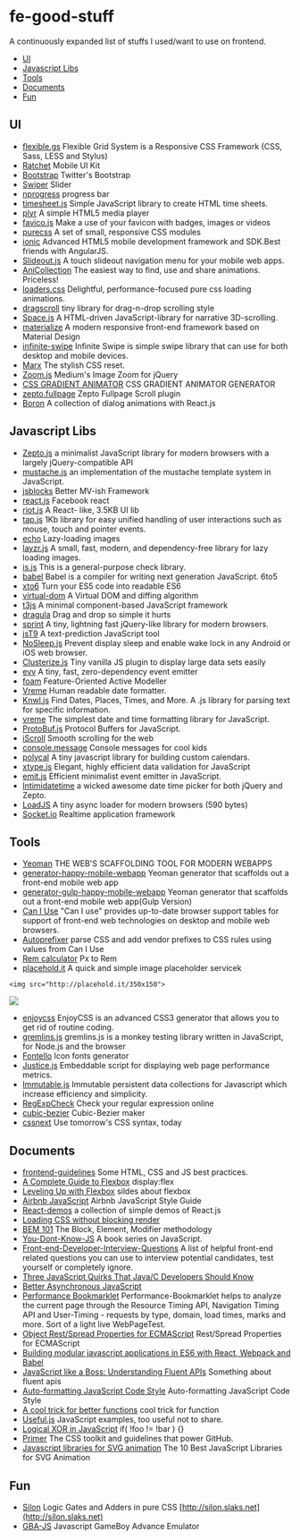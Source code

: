 # fe-good-stuff
A continuously expanded list of stuffs I used/want to use on frontend. 

- [UI](#ui) 
- [Javascript Libs](#javascript-libs)
- [Tools](#tools)
- [Documents](#documents)
- [Fun](#fun)

## UI
- [flexible.gs](https://github.com/flexiblegs) Flexible Grid System is a Responsive CSS Framework (CSS, Sass, LESS and Stylus)
- [Ratchet](http://goratchet.com) Mobile UI Kit
- [Bootstrap](http://getbootstrap.com/) Twitter's Bootstrap
- [Swiper](https://github.com/nolimits4web/Swiper) Slider
- [nprogress](https://github.com/rstacruz/nprogress)  progress bar
- [timesheet.js](https://github.com/sbstjn/timesheet.js) Simple JavaScript library to create HTML time sheets. 
- [plyr](https://github.com/Selz/plyr) A simple HTML5 media player
- [favico.js](http://lab.ejci.net/favico.js/) Make a use of your favicon with badges, images or videos
- [purecss](http://purecss.io/) A set of small, responsive CSS modules 
- [ionic](https://github.com/driftyco/ionic) Advanced HTML5 mobile development framework and SDK.Best friends with AngularJS.
- [Slideout.js](https://github.com/Mango/slideout) A touch slideout navigation menu for your mobile web apps.
- [AniCollection](https://github.com/anicollection/anicollection) The easiest way to find, use and share animations. Priceless!
- [loaders.css](https://github.com/ConnorAtherton/loaders.css) Delightful, performance-focused pure css loading animations.
- [dragscroll](https://github.com/asvd/dragscroll) tiny library for drag-n-drop scrolling style
- [Space.js](https://github.com/gopatrik/space.js)  A HTML-driven JavaScript-library for narrative 3D-scrolling. 
- [materialize](http://materializecss.com/) A modern responsive front-end framework based on Material Design
- [infinite-swipe](https://github.com/mctenshi/infinite-swipe) Infinite Swipe is simple swipe library that can use for both desktop and mobile devices.
- [Marx](https://github.com/mblode/marx) The stylish CSS reset.
- [Zoom.js](https://github.com/fat/zoom.js) Medium's Image Zoom for jQuery
- [CSS GRADIENT ANIMATOR](http://www.gradient-animator.com/) CSS GRADIENT ANIMATOR GENERATOR
- [zepto.fullpage](https://github.com/yanhaijing/zepto.fullpage) Zepto Fullpage Scroll plugin 
- [Boron](https://github.com/yuanyan/boron) A collection of dialog animations with React.js

## Javascript Libs
- [Zepto.js](http://zeptojs.com) a minimalist JavaScript library for modern browsers with a largely jQuery-compatible API
- [mustache.js](https://github.com/janl/mustache.js/)  an implementation of the mustache template system in JavaScript.
- [jsblocks](https://github.com/astoilkov/jsblocks) Better MV-ish Framework 
- [react.js](https://github.com/facebook/react) Facebook react
- [riot.js](https://github.com/muut/riotjs) A React- like, 3.5KB UI lib
- [tap.js](https://github.com/pukhalski/tap) 1Kb library for easy unified handling of user interactions such as mouse, touch and pointer events.
- [echo](https://github.com/toddmotto/echo) Lazy-loading images 
- [layzr.js](https://github.com/callmecavs/layzr.js) A small, fast, modern, and dependency-free library for lazy loading images. 
- [is.js](https://github.com/arasatasaygin/is.js) This is a general-purpose check library.
- [babel](https://github.com/babel/babel) Babel is a compiler for writing next generation JavaScript. 6to5
- [xto6](https://github.com/mohebifar/xto6) Turn your ES5 code into readable ES6
- [virtual-dom](https://github.com/Matt-Esch/virtual-dom) A Virtual DOM and diffing algorithm
- [t3js](https://github.com/box/t3js) A minimal component-based JavaScript framework
- [dragula](https://github.com/bevacqua/dragula) Drag and drop so simple it hurts
- [sprint](https://github.com/bendc/sprint) A tiny, lightning fast jQuery-like library for modern browsers.
- [jsT9](https://github.com/talyssonoc/jsT9) A text-prediction JavaScript tool
- [NoSleep.js](https://github.com/richtr/NoSleep.js) Prevent display sleep and enable wake lock in any Android or iOS web browser.
- [Clusterize.js](https://github.com/NeXTs/Clusterize.js) Tiny vanilla JS plugin to display large data sets easily
- [evv](https://github.com/chrisdavies/eev) A tiny, fast, zero-dependency event emitter
- [foam](https://github.com/foam-framework/foam) Feature-Oriented Active Modeller
- [Vreme](https://github.com/stojanovic/vreme) Human readable date formatter.
- [Knwl.js](https://github.com/loadfive/Knwl.js) Find Dates, Places, Times, and More. A .js library for parsing text for specific information. 
- [vreme](http://stojanovic.github.io/vreme/) The simplest date and time formatting library for JavaScript.
- [ProtoBuf.js](https://github.com/dcodeIO/ProtoBuf.js)  Protocol Buffers for JavaScript.
- [iScroll](https://github.com/cubiq/iscroll) Smooth scrolling for the web
- [console.message](https://github.com/astoilkov/console.message) Console messages for cool kids
- [polycal](https://github.com/camwiegert/polycal) A tiny javascript library for building custom calendars.
- [xtype.js](http://xtype.js.org/overview) Elegant, highly efficient data validation for JavaScript
- [emit.js](https://github.com/RobinBressan/emit.js) Efficient minimalist event emitter in JavaScript.
- [Intimidatetime](https://github.com/trentrichardson/Intimidatetime) a wicked awesome date time picker for both jQuery and Zepto.
- [LoadJS](https://github.com/muicss/loadjs) A tiny async loader for modern browsers (590 bytes)
- [Socket.io](http://socket.io/)  Realtime application framework

## Tools
- [Yeoman](http://yeoman.io/) THE WEB'S SCAFFOLDING TOOL FOR MODERN WEBAPPS
- [generator-happy-mobile-webapp](https://github.com/zerob13/generator-happy-mobile-webapp) Yeoman generator that scaffolds out a front-end mobile web app    
- [generator-gulp-happy-mobile-webapp](https://github.com/zerob13/generator-gulp-happy-mobile-webapp) Yeoman generator that scaffolds out a front-end mobile web app(Gulp Version)
- [Can I Use](http://caniuse.com/) "Can I use" provides up-to-date browser support tables for support of front-end web technologies on desktop and mobile web browsers.
- [Autoprefixer](https://github.com/postcss/autoprefixer)  parse CSS and add vendor prefixes to CSS rules using values from Can I Use
- [Rem calculator](https://offroadcode.com/prototypes/rem-calculator/) Px to Rem 
- [placehold.it](http://placehold.it/) A quick and simple image placeholder servicek
```
<img src="http://placehold.it/350x150">
```

![](http://placehold.it/350x150)

- [enjoycss](http://enjoycss.com/) EnjoyCSS is an advanced CSS3 generator that allows you to get rid of routine coding.
- [gremlins.js](https://github.com/marmelab/gremlins.js) gremlins.js is a monkey testing library written in JavaScript, for Node.js and the browser
- [Fontello](http://fontello.com/) Icon fonts generator
- [Justice.js](https://github.com/okor/justice) Embeddable script for displaying web page performance metrics.
- [Immutable.js](https://github.com/facebook/immutable-js) Immutable persistent data collections for Javascript which increase efficiency and simplicity. 
- [RegExpCheck](https://github.com/wwayne/RegExpCheck) Check your regular expression online 
- [cubic-bezier](http://cubic-bezier.com/) Cubic-Bezier maker
- [cssnext](https://github.com/cssnext/cssnext) Use tomorrow's CSS syntax, today

## Documents 
- [frontend-guidelines](https://github.com/bendc/frontend-guidelines) Some HTML, CSS and JS best practices.
- [A Complete Guide to Flexbox](https://css-tricks.com/snippets/css/a-guide-to-flexbox/) display:flex
- [Leveling Up with Flexbox](https://www.slideshare.net/slideshow/embed_code/32757509)  sildes about flexbox
- [Airbnb JavaScript](https://github.com/airbnb/javascript) Airbnb JavaScript Style Guide
- [React-demos](https://github.com/ruanyf/react-demos) a collection of simple demos of React.js
- [Loading CSS without blocking render](http://keithclark.co.uk/articles/loading-css-without-blocking-render/)
- [BEM 101](https://css-tricks.com/bem-101/) The Block, Element, Modifier methodology
- [You-Dont-Know-JS](https://github.com/getify/You-Dont-Know-JS) A book series on JavaScript.
- [Front-end-Developer-Interview-Questions](https://github.com/h5bp/Front-end-Developer-Interview-Questions) A list of helpful front-end related questions you can use to interview potential candidates, test yourself or completely ignore. 
- [Three JavaScript Quirks That Java/C Developers Should Know](http://www.sitepoint.com/three-javascript-quirks-java-c-developers-should-know/)
- [Better Asynchronous JavaScript](http://eng.localytics.com/better-asynchronous-javascript/) 
- [Performance Bookmarklet](https://github.com/micmro/performance-bookmarklet) Performance-Bookmarklet helps to analyze the current page through the Resource Timing API, Navigation Timing API and User-Timing - requests by type, domain, load times, marks and more. Sort of a light live WebPageTest. 
- [Object Rest/Spread Properties for ECMAScript](https://github.com/sebmarkbage/ecmascript-rest-spread) Rest/Spread Properties for ECMAScript
- [Building modular javascript applications in ES6 with React, Webpack and Babel](https://medium.com/@yamalight/building-modular-javascript-applications-in-es6-with-react-webpack-and-babel-538189cd485f) 
- [JavaScript like a Boss: Understanding Fluent APIs](http://www.sitepoint.com/javascript-like-boss-understanding-fluent-apis/) Something about fluent apis
- [Auto-formatting JavaScript Code Style](https://medium.com/dev-channel/auto-formatting-javascript-code-style-fe0f98a923b8)  Auto-formatting JavaScript Code Style
- [A cool trick for better functions](http://javascriptodyssey.com/a-cool-trick-for-better-functions/)  cool trick for function
- [Useful.js](http://www.woollymittens.nl/useful/) JavaScript examples, too useful not to share.
- [Logical XOR in JavaScript](http://www.howtocreate.co.uk/xor.html)  if( !foo != !bar ) {}
- [Primer](http://primercss.io/) The CSS toolkit and guidelines that power GitHub.
- [Javascript libraries for SVG animation](http://noeticforce.com/Javascript-libraries-for-svg-animation) The 10 Best JavaScript Libraries for SVG Animation

## Fun    
- [Silon](https://github.com/SLaks/Silon) Logic Gates and Adders in pure CSS [http://silon.slaks.net](http://silon.slaks.net)
- [GBA-JS](http://jsemu.github.io/gba/) Javascript GameBoy Advance Emulator 

